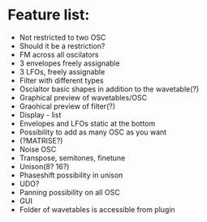 # Feature list:

 - Not restricted to two OSC
 - Should it be a restriction?
 - FM across all oscilators
 - 3 envelopes freely assignable
 - 3 LFOs, freely assignable
 - Filter with different types
 - Oscialtor basic shapes in addition to the wavetable(?)
 - Graphical preview of wavetables/OSC
 - Graohical preview of filter(?)
 - Display - list
 - Envelopes and LFOs static at the bottom
 - Possibility to add as many OSC as you want
 - (?MATRISE?)
 - Noise OSC
 - Transpose, semitones, finetune
 - Unison(8? 16?)
 - Phaseshift possibility in unison
 - UDO?
 - Panning possibility on all OSC
 - GUI
 - Folder of wavetables is accessible from plugin
